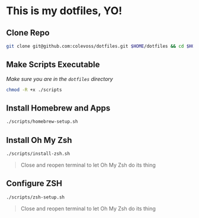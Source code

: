 # This is my dotfiles, YO!

## Clone Repo

```bash
git clone git@github.com:colevoss/dotfiles.git $HOME/dotfiles && cd $HOME/dotfiles
```

## Make Scripts Executable

_Make sure you are in the `dotfiles` directory_

```bash
chmod -R +x ./scripts
```

## Install Homebrew and Apps

```bash
./scripts/homebrew-setup.sh
```

## Install Oh My Zsh

```bash
./scripts/install-zsh.sh
```

> Close and reopen terminal to let Oh My Zsh do its thing

## Configure ZSH

```bash
./scripts/zsh-setup.sh
```

> Close and reopen terminal to let Oh My Zsh do its thing
